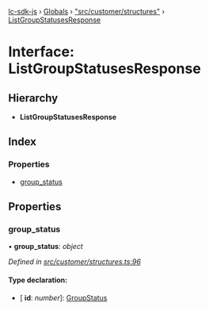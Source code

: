 [lc-sdk-js](../README.md) › [Globals](../globals.md) › ["src/customer/structures"](../modules/_src_customer_structures_.md) › [ListGroupStatusesResponse](_src_customer_structures_.listgroupstatusesresponse.md)

# Interface: ListGroupStatusesResponse

## Hierarchy

* **ListGroupStatusesResponse**

## Index

### Properties

* [group_status](_src_customer_structures_.listgroupstatusesresponse.md#group_status)

## Properties

###  group_status

• **group_status**: *object*

*Defined in [src/customer/structures.ts:96](https://github.com/livechat/lc-sdk-js/blob/38eeefe/src/customer/structures.ts#L96)*

#### Type declaration:

* \[ **id**: *number*\]: [GroupStatus](../enums/_src_objects_index_.groupstatus.md)

